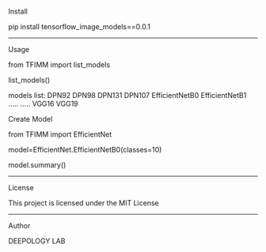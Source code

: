 Install

pip install tensorflow_image_models==0.0.1

----------------------------------------------

Usage

 from TFIMM import list_models

 list_models()

 models list:  DPN92
               DPN98
               DPN131
               DPN107
               EfficientNetB0
               EfficientNetB1  
               .....
               .....
               VGG16
               VGG19
 
 Create Model

 from TFIMM import EfficientNet

 model=EfficientNet.EfficientNetB0(classes=10)

 model.summary()

----------------------------------------------

License

This project is licensed under the MIT License

----------------------------------------------

Author

DEEPOLOGY LAB
